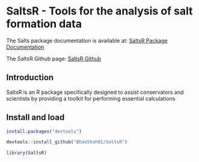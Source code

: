 # SaltsR - Tools for the analysis of salt formation data

The Salts package documentation is available at: [SaltsR Package Documentation](https://bhavshah01.github.io/ConSciR/index.html)

The SaltsR Github page: [SaltsR Github](https://github.com/BhavShah01/SaltsR)


## Introduction

SaltsR is an R package specifically designed to assist conservators and scientists by providing a toolkit for performing essential calculations 


## Install and load

``` R
install.packages("devtools")
```

``` R
devtools::install_github("BhavShah01/SaltsR")
```

``` R
library(SaltsR)
```
